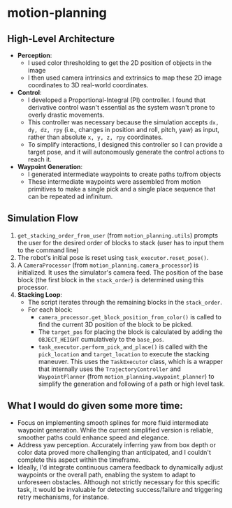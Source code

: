 # motion-planning

## High-Level Architecture
- **Perception**:
    - I used color thresholding to get the 2D position of objects in the image
    - I then used camera intrinsics and extrinsics to map these 2D image coordinates to 3D real-world coordinates.
- **Control**:
    - I developed a Proportional-Integral (PI) controller. I found that derivative control wasn't essential as the system wasn't prone to overly drastic movements.
    - This controller was necessary because the simulation accepts `dx, dy, dz, rpy` (i.e., changes in position and roll, pitch, yaw) as input, rather than absolute `x, y, z, rpy` coordinates.
    - To simplify interactions, I designed this controller so I can provide a target pose, and it will autonomously generate the control actions to reach it.
- **Waypoint Generation**:
    - I generated intermediate waypoints to create paths to/from objects
    - These intermediate waypoints were assembled from motion primitives to make a single pick and a single place sequence that can be repeated ad infinitum.

## Simulation Flow

1.  `get_stacking_order_from_user` (from `motion_planning.utils`) prompts the user for the desired order of blocks to stack (user has to input them to the command line)
2. The robot's initial pose is reset using `task_executor.reset_pose()`.
3.  A `CameraProcessor` (from `motion_planning.camera_processor`) is initialized. It uses the simulator's camera feed. The position of the base block (the first block in the `stack_order`) is determined using this processor.
4.  **Stacking Loop**:
    *   The script iterates through the remaining blocks in the `stack_order`.
    *   For each block:
        *   `camera_processor.get_block_position_from_color()` is called to find the current 3D position of the block to be picked.
        *   The `target_pos` for placing the block is calculated by adding the `OBJECT_HEIGHT` cumulatively to the `base_pos`.
        *   `task_executor.perform_pick_and_place()` is called with the `pick_location` and `target_location` to execute the stacking maneuver. This uses the `TaskExecutor` class, which is a wrapper that internally uses the `TrajectoryController` and `WaypointPlanner` (from `motion_planning.waypoint_planner`) to simplify the generation and following of a path or high level task.

## What I would do given some more time:
- Focus on implementing smooth splines for more fluid intermediate waypoint generation. While the current simplified version is reliable, smoother paths could enhance speed and elegance.
- Address yaw perception. Accurately inferring yaw from box depth or color data proved more challenging than anticipated, and I couldn't complete this aspect within the timeframe.
- Ideally, I'd integrate continuous camera feedback to dynamically adjust waypoints or the overall path, enabling the system to adapt to unforeseen obstacles. Although not strictly necessary for this specific task, it would be invaluable for detecting success/failure and triggering retry mechanisms, for instance.

